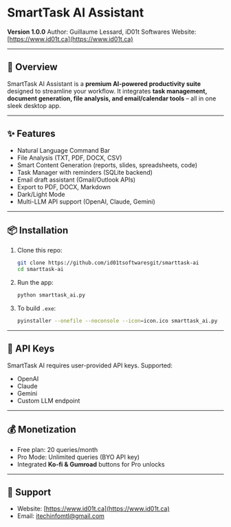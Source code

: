 # SmartTask AI Assistant
**Version 1.0.0**
Author: Guillaume Lessard, iD01t Softwares
Website: [https://www.id01t.ca](https://www.id01t.ca)

---

## 🚀 Overview
SmartTask AI Assistant is a **premium AI-powered productivity suite** designed to streamline your workflow.
It integrates **task management, document generation, file analysis, and email/calendar tools** – all in one sleek desktop app.

---

## ✨ Features
- Natural Language Command Bar
- File Analysis (TXT, PDF, DOCX, CSV)
- Smart Content Generation (reports, slides, spreadsheets, code)
- Task Manager with reminders (SQLite backend)
- Email draft assistant (Gmail/Outlook APIs)
- Export to PDF, DOCX, Markdown
- Dark/Light Mode
- Multi-LLM API support (OpenAI, Claude, Gemini)

---

## 📦 Installation
1. Clone this repo:
   ```bash
   git clone https://github.com/id01tsoftwaresgit/smarttask-ai
   cd smarttask-ai
   ```

2. Run the app:

   ```bash
   python smarttask_ai.py
   ```
3. To build `.exe`:

   ```bash
   pyinstaller --onefile --noconsole --icon=icon.ico smarttask_ai.py
   ```

---

## 🔑 API Keys

SmartTask AI requires user-provided API keys. Supported:

* OpenAI
* Claude
* Gemini
* Custom LLM endpoint

---

## 💰 Monetization

* Free plan: 20 queries/month
* Pro Mode: Unlimited queries (BYO API key)
* Integrated **Ko-fi & Gumroad** buttons for Pro unlocks

---

## 📩 Support

* Website: [https://www.id01t.ca](https://www.id01t.ca)
* Email: [itechinfomtl@gmail.com](mailto:itechinfomtl@gmail.com)
